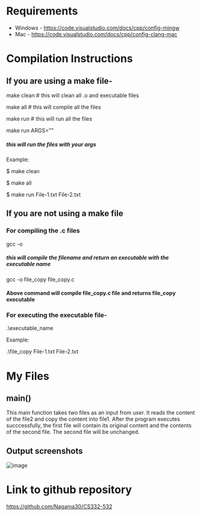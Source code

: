 # Requirements

+ Windows - https://code.visualstudio.com/docs/cpp/config-mingw 
+ Mac - https://code.visualstudio.com/docs/cpp/config-clang-mac

# Compilation Instructions

## If you are using a make file- 

make clean      # this will clean all .o and executable files

make all        # this will compile all the files

make run        # this will run all the files

make run ARGS="<your args here>"

##### this will run the files with your args
  
Example:

$ make clean

$ make all

$ make run File-1.txt File-2.txt


## If you are not using a make file

### For compiling the .c files

gcc -o <executable name> <filename>           
##### this will compile the filename and return an executable with the executable name

gcc -o file_copy file_copy.c                   
#### Above command will compile file_copy.c file and returns file_copy executable

### For executing the executable file-

  .\executable_name <arg1> <arg2>
  
  Example:
  
  .\file_copy File-1.txt File-2.txt
  
# My Files

## main()

This main function takes two files as an input from user. It reads the content of the file2 and copy the content into file1. After the program executes succcessfully, the first file will contain its original content and the contents of the second file. The second file will be unchanged.

## Output screenshots

![image](https://github.com/Nagama30/CS332-532/assets/60808524/3e52b2a8-dca0-4bd5-9894-ef00c36e1078)


# Link to github repository
https://github.com/Nagama30/CS332-532




